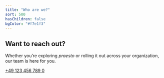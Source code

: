 ```yaml
---
title: "Who are we?"
sort: 500
hasChildren: false
bgColor: "#f7e1f3"
---
```


## Want to reach out?

Whether you’re exploring *praesto* or rolling it out across your organization, our team is here for you.

[+49 123 456 789 0](tel://+491234567890)